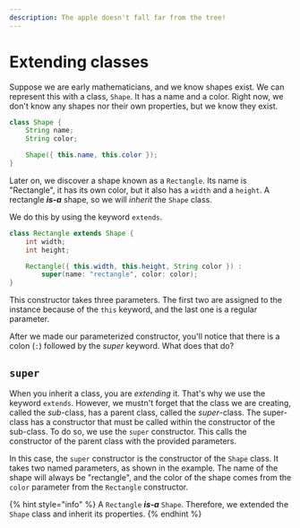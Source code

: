 ```yaml
---
description: The apple doesn't fall far from the tree!
---
```


# Extending classes

Suppose we are early mathematicians, and we know shapes exist. We can represent this with a class, `Shape`. It has a name and a color. Right now, we don't know any shapes nor their own properties, but we know they exist.

```java
class Shape {
    String name;
    String color;

    Shape({ this.name, this.color });
}
```

Later on, we discover a shape known as a `Rectangle`. Its name is "Rectangle", it has its own color, but it also has a `width` and a `height`. A rectangle _**is-a**_ shape, so we will _inherit_ the `Shape` class.

We do this by using the keyword `extends`.

```java
class Rectangle extends Shape {
    int width;
    int height;

    Rectangle({ this.width, this.height, String color }) :
        super(name: "rectangle", color: color);
}
```

This constructor takes three parameters. The first two are assigned to the instance because of the `this` keyword, and the last one is a regular parameter.

After we made our parameterized constructor, you'll notice that there is a colon \(`:`\) followed by the _super_ keyword. What does that do?

## `super`

When you inherit a class, you are _extending_ it. That's why we use the keyword `extends`. However, we mustn't forget that the class we are creating, called the _sub_-class, has a parent class, called the _super_-class. The super-class has a constructor that must be called within the constructor of the sub-class. To do so, we use the `super` constructor. This calls the constructor of the parent class with the provided parameters.

In this case, the `super` constructor is the constructor of the `Shape` class. It takes two named parameters, as shown in the example. The name of the shape will always be "rectangle", and the color of the shape comes from the `color` parameter from the `Rectangle` constructor.

{% hint style="info" %}
A `Rectangle` _**is-a**_ `Shape`. Therefore, we extended the `Shape` class and inherit its properties.
{% endhint %}

